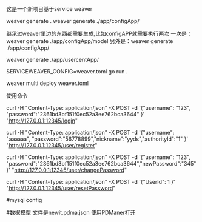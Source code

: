 这是一个新项目基于service weaver

weaver generate .
weaver generate ./app/configApp/

继承过weaver里边的东西都需要生成,比如configAPP就需要执行两次
一次是：weaver generate ./app/configApp/model
另外是：weaver generate ./app/configApp/

weaver generate ./app/usercentApp/

SERVICEWEAVER_CONFIG=weaver.toml go run .

weaver multi deploy weaver.toml

使用命令

curl -H "Content-Type: application/json" -X POST -d '{"username": "123", "password":"2361bd3bf151f0ec52a3ee762bca3644" }' "http://127.0.0.1:12345/login"

curl -H "Content-Type: application/json" -X POST -d '{"username": "aaaaaa", "password":"56778899","nickname":"yyds","authorityId":"1" }' "http://127.0.0.1:12345/user/register"


curl -H "Content-Type: application/json" -X POST -d '{"username": "123", "password":"2361bd3bf151f0ec52a3ee762bca3644","newPassword":"345" }' "http://127.0.0.1:12345/user/changePassword"


curl -H "Content-Type: application/json" -X POST -d '{"UserId": 1 }' "http://127.0.0.1:12345/user/resetPassword"

#mysql config

#数据模型
文件是newit.pdma.json
使用PDManer打开

